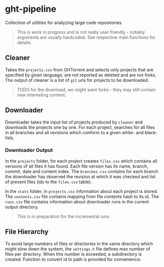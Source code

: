 # ght-pipeline

Collection of utilities for analyzing large code repositories. 

> This is work in progress and is not really user friendly - notably arguments are usually hardcoded. See respective main functions for details. 

## Cleaner

Takes the `projects.csv` from GHTorrent and selects only projects that are specified by given language, are not reported as deleted and are not forks. The output of cleaner is a list of `git` urls for projects to be downloaded. 

> TODO for the download, we might want forks - they may still contain new interesting content. 

## Downloader

Downloader takes the input list of projects produced by `cleaner` and downloads the projects one by one. For each project, searches for all files in all branches and all revisions which conform to a given white- and black- lists. 

### Downloader Output

In the `projects` folder, for each project creates `files.csv` which contains all versions of all files it has found. Each file version has its name, branch, commit, date and content index. The `branches.csv` contains for each branch the downloader has observed the revision at which it was checked and list of present files (ids to the `files.csv` table). 

In the `stats` folder, in `projects.csv` information about each project is stored. The `contents.csv` file contains mapping from file contents hash to its id. The `runs.csv` file contains information about downloader runs in the current output directory. 

> This is in preparation for the incremental runs. 

## File Hierarchy

To avoid large numbers of files or directories in the same directory which might slow down the system, the `settings.h` file defines max number of files per directory. When this number is exceeded, a subdirectory is created. Function to convert id to path is provided for convenience. 





